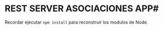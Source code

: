 # REST SERVER ASOCIACIONES APP#

Recordar ejecutar ```npm install``` para reconstruir los modulos de Node. 